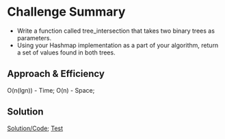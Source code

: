# Challenge Summary

- Write a function called tree_intersection that takes two binary trees as parameters.
- Using your Hashmap implementation as a part of your algorithm, return a set of values found in both trees.

## Approach & Efficiency

O(n(lgn)) - Time;
O(n) - Space;

## Solution

[Solution/Code]();
[Test]()
